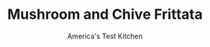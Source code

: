 ---
layout: ../../layouts/MarkdownPostLayout.astro
title: Mushroom and Chive Frittata
author: America's Test Kitchen
pubDate: 2023-03-15
description: "With a little finesse, you can make a golden, tender frittata every time."
image_url: https://res.cloudinary.com/hksqkdlah/image/upload/ar_1:1,c_fill,dpr_2.0,f_auto,fl_lossy.progressive.strip_profile,g_faces:auto,q_auto:low,w_344/24613_sfs-fritatta-3
tags: ["Main Courses","Eggs"]
calories: 1778
protein: 32
carbohydrates: 12
fats: 
fiber: 2
ingredients: ["12 , large eggs","1 1/2 ounces, Parmesan cheese, grated (3/4 cup)","1/4 cup, minced fresh chives","3 tablespoons, half-and-half","1/2 teaspoon, salt","1/2 teaspoon, pepper","2 tablespoons, extra-virgin olive oil","10 ounces, cremini mushrooms, trimmed and sliced thin","6 ounces, shiitake mushrooms, stemmed and sliced thin","1 , onion, chopped fine","2 , garlic cloves, minced"]
serves: 4
time: "40 minutes"
instructions: ["Adjust oven rack to upper-middle position and heat oven to 450 degrees. Whisk eggs, Parmesan, chives, half-and-half, salt, and pepper together in bowl until well combined, about 30 seconds; set aside.","Heat oil in 10-inch ovensafe nonstick skillet over medium heat until shimmering. Add creminis, shiitakes, and onion and cook until vegetables are dry and lightly browned, 12 to 15 minutes. Stir in garlic and cook until fragrant, about 30 seconds.","Add egg mixture and cook, using rubber spatula to stir and scrape bottom of skillet, until large curds form and spatula begins to leave wake but eggs are still very wet, about 2 minutes. Shake skillet to distribute eggs evenly; cook, without stirring, for 30 seconds to let bottom set.","Bake until surface of frittata is puffy and golden, about 5 minutes. (When cut into with paring knife, eggs should be slightly wet.) Remove skillet from oven and let stand for 5 minutes to finish cooking. Using spatula, loosen frittata from skillet and slide onto platter or cutting board. Cut into wedges and serve."]
nutrition: ["759 mg Potassium","647 mg Phosphorus","454 mg Calcium","3 mg Iron","51 mg Magnesium","803 mg Sodium","4 mg Zinc","29 g Fat","4 mg Niacin (B3)","12 g Monounsaturated","3 g Polyunsaturated","1 mg Riboflavin (B2)","4 mg Vitamin C","3 µg Vitamin D","581 mg Cholesterol","11 g Saturated","2 g Fiber","105 µg Folate (food)","4 g Sugars","12 µg Vitamin K","266 g Water","12 g Carbs","105 µg Folate equivalent (total)","32 g Protein","2 mg Vitamin E","1 µg Vitamin B12","315 µg Vitamin A","444 kcal Energy","1778 calories"]
notes: "You can substitute parsley for the chives."
---